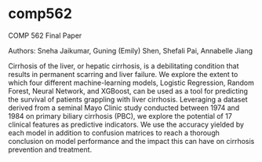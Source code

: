 # comp562
COMP 562 Final Paper

Authors: Sneha Jaikumar, Guning (Emily) Shen, Shefali Pai, Annabelle Jiang

Cirrhosis of the liver, or hepatic cirrhosis, is a debilitating condition that results in permanent scarring and liver failure. We explore the extent to which four different machine-learning models, Logistic Regression, Random Forest, Neural Network, and XGBoost, can be used as a tool for predicting the survival of patients grappling with liver cirrhosis. Leveraging a dataset derived from a seminal Mayo Clinic study conducted between 1974 and 1984 on primary biliary cirrhosis (PBC), we explore the potential of 17 clinical features as predictive indicators. We use the accuracy yielded by each model in addition to confusion matrices to reach a thorough conclusion on model performance and the impact this can have on cirrhosis prevention and treatment. 
